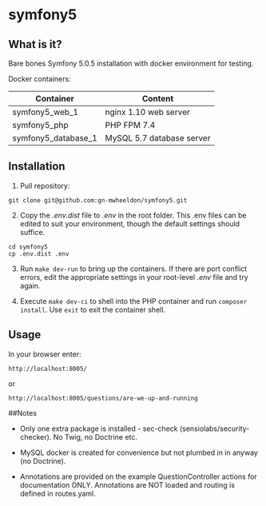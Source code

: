 # symfony5

## What is it?

Bare bones Symfony 5.0.5 installation with docker environment for testing.

Docker containers:

Container|Content
---------|-------
symfony5_web_1|nginx 1.10 web server
symfony5_php|PHP FPM 7.4
symfony5_database_1|MySQL 5.7 database server

## Installation

1. Pull repository:

`git clone git@github.com:gn-mwheeldon/symfony5.git`

2. Copy the *.env.dist* file to *.env* in the root folder. This .env files can be edited to suit your environment, though the default settings should suffice.

```
cd symfony5
cp .env.dist .env
```

3. Run `make dev-run` to bring up the containers. If there are port conflict errors, edit the appropriate settings in your root-level *.env* file and try again.

4. Execute `make dev-ci` to shell into the PHP container and run `composer install`. Use `exit` to exit the container shell.

## Usage

In your browser enter:
 
`http://localhost:8005/`

or
 
`http://localhost:8005/questions/are-we-up-and-running`

##Notes

* Only one extra package is installed - sec-check (sensiolabs/security-checker). No Twig, no Doctrine etc.

* MySQL docker is created for convenience but not plumbed in in anyway (no Doctrine).

* Annotations are provided on the example QuestionController actions for documentation ONLY. Annotations are NOT loaded and routing is defined in routes.yaml.



